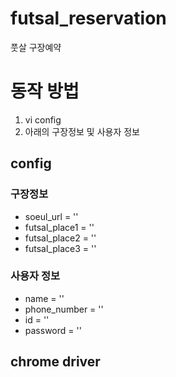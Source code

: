# futsal_reservation
풋살 구장예약

# 동작 방법
 1. vi config
 2. 아래의 구장정보 및 사용자 정보 

## config
### 구장정보
- soeul_url = ''
- futsal_place1 = ''
- futsal_place2 = ''
- futsal_place3 = ''

### 사용자 정보
- name = ''
- phone_number = ''
- id = ''
- password = ''

## chrome driver
